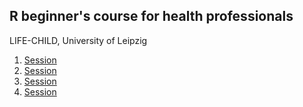 ## R beginner's course for health professionals

LIFE-CHILD, University of Leipzig

1. [Session](https://github.com/TPeschel/R-Course/tree/master/sessions/session4/slides/html/talk.html)
2. [Session](https://github.com/TPeschel/R-Course/tree/master/sessions/session4/slides/html/talk.html)
3. [Session](https://github.com/TPeschel/R-Course/tree/master/sessions/session4/slides/html/talk.html)
4. [Session](https://github.com/TPeschel/R-Course/tree/master/sessions/session4/slides/html/talk.html)

